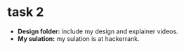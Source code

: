 # task 2

- **Design folder:** include my design and explainer videos.
- **My sulation:** my sulation is at hackerrank.  